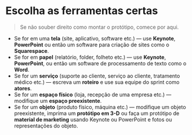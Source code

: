# Escolha as ferramentas certas
> Se não souber direito como montar o protótipo, comece por aqui.

- Se for em uma **tela** (site, aplicativo, software etc.) — use **Keynote**, **PowerPoint** ou então um software para criação de sites como o **Squarespace**.
- Se for em **papel** (relatório, folder, folheto etc.) — use **Keynote**, **PowerPoint**, ou então um software de processamento de texto como o **Word**.
- Se for um **serviço** (suporte ao cliente, serviço ao cliente, tratamento médico etc.) — escreva um **roteiro** e use sua equipe do sprint como **atores**.
- Se for um **espaço físico** (loja, recepção de uma empresa etc.) — modifique um **espaço preexistente**.
- Se for um **objeto** (produto físico, máquina etc.) — modifique um objeto preexistente, imprima um **protótipo em 3-D** ou faça um protótipo de **material de marketing** usando Keynote ou PowerPoint e fotos ou representações do objeto.

